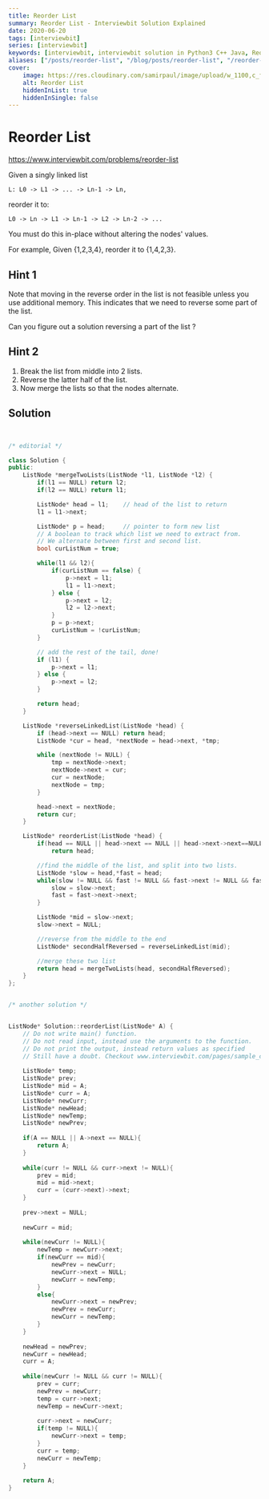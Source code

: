 ```yaml
---
title: Reorder List
summary: Reorder List - Interviewbit Solution Explained
date: 2020-06-20
tags: [interviewbit]
series: [interviewbit]
keywords: [interviewbit, interviewbit solution in Python3 C++ Java, Reorder List solution]
aliases: ["/posts/reorder-list", "/blog/posts/reorder-list", "/reorder-list"]
cover:
    image: https://res.cloudinary.com/samirpaul/image/upload/w_1100,c_fit,co_rgb:FFFFFF,l_text:Arial_70_bold:Reorder List - Solution Explained/problem-solving.webp
    alt: Reorder List
    hiddenInList: true
    hiddenInSingle: false
---
```


# Reorder List

https://www.interviewbit.com/problems/reorder-list


Given a singly linked list

    L: L0 -> L1 -> ... -> Ln-1 -> Ln,
reorder it to:

    L0 -> Ln -> L1 -> Ln-1 -> L2 -> Ln-2 -> ...
You must do this in-place without altering the nodes' values.

For example,
Given {1,2,3,4}, reorder it to {1,4,2,3}.

## Hint 1

Note that moving in the reverse order in the list is not feasible unless you use additional memory. This indicates that we need to reverse some part of the list.

Can you figure out a solution reversing a part of the list ?

## Hint 2

1) Break the list from middle into 2 lists.
2) Reverse the latter half of the list. 
3) Now merge the lists so that the nodes alternate.

## Solution

```cpp


/* editorial */

class Solution {
public:
    ListNode *mergeTwoLists(ListNode *l1, ListNode *l2) {
        if(l1 == NULL) return l2;
        if(l2 == NULL) return l1;

        ListNode* head = l1;    // head of the list to return
        l1 = l1->next;

        ListNode* p = head;     // pointer to form new list
        // A boolean to track which list we need to extract from. 
        // We alternate between first and second list. 
        bool curListNum = true;

        while(l1 && l2){
            if(curListNum == false) {
                p->next = l1;
                l1 = l1->next;
            } else {
                p->next = l2;
                l2 = l2->next;
            }
            p = p->next;
            curListNum = !curListNum;
        }

        // add the rest of the tail, done!
        if (l1) {
            p->next = l1;
        } else {
            p->next = l2;
        }

        return head;
    }

    ListNode *reverseLinkedList(ListNode *head) {
        if (head->next == NULL) return head;
        ListNode *cur = head, *nextNode = head->next, *tmp;

        while (nextNode != NULL) {
            tmp = nextNode->next;
            nextNode->next = cur;
            cur = nextNode;
            nextNode = tmp;
        }

        head->next = nextNode;
        return cur;
    }

    ListNode* reorderList(ListNode *head) {
        if(head == NULL || head->next == NULL || head->next->next==NULL)
            return head;

        //find the middle of the list, and split into two lists.    
        ListNode *slow = head,*fast = head;
        while(slow != NULL && fast != NULL && fast->next != NULL && fast->next->next != NULL){
            slow = slow->next;
            fast = fast->next->next;
        }

        ListNode *mid = slow->next;
        slow->next = NULL;

        //reverse from the middle to the end
        ListNode* secondHalfReversed = reverseLinkedList(mid);

        //merge these two list
        return head = mergeTwoLists(head, secondHalfReversed);
    }
};


/* another solution */


ListNode* Solution::reorderList(ListNode* A) {
    // Do not write main() function.
    // Do not read input, instead use the arguments to the function.
    // Do not print the output, instead return values as specified
    // Still have a doubt. Checkout www.interviewbit.com/pages/sample_codes/ for more details
    
    ListNode* temp;
    ListNode* prev;
    ListNode* mid = A;
    ListNode* curr = A;
    ListNode* newCurr;
    ListNode* newHead;
    ListNode* newTemp;
    ListNode* newPrev;
    
    if(A == NULL || A->next == NULL){
        return A;
    }
    
    while(curr != NULL && curr->next != NULL){
        prev = mid;
        mid = mid->next;
        curr = (curr->next)->next;
    }
    
    prev->next = NULL;
    
    newCurr = mid;
    
    while(newCurr != NULL){
        newTemp = newCurr->next;
        if(newCurr == mid){
            newPrev = newCurr;
            newCurr->next = NULL;
            newCurr = newTemp;
        }
        else{
            newCurr->next = newPrev;
            newPrev = newCurr;
            newCurr = newTemp;
        }
    }
    
    newHead = newPrev;
    newCurr = newHead;
    curr = A;
    
    while(newCurr != NULL && curr != NULL){
        prev = curr;
        newPrev = newCurr;
        temp = curr->next;
        newTemp = newCurr->next;
        
        curr->next = newCurr;
        if(temp != NULL){
            newCurr->next = temp;
        }
        curr = temp;
        newCurr = newTemp;
    }
    
    return A;
}
```